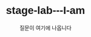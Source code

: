 # stage-lab---I-am
<!DOCTYPE html>
<html lang="ko">
<head>
  <meta charset="UTF-8">
  <title>성격 유형 테스트</title>
  <style>
    body { font-family: sans-serif; text-align: center; padding: 40px; }
    .question-box { margin-bottom: 20px; }
    .option-btn { display: block; margin: 10px auto; padding: 10px 20px; border: 1px solid #ccc; cursor: pointer; }
    #result { margin-top: 30px; font-size: 1.2em; font-weight: bold; }
  </style>
</head>
<body>

  <div id="quiz">
    <div id="question" class="question-box">질문이 여기에 나옵니다</div>
    <div id="options"></div>
  </div>
  <div id="result"></div>

  <script>
    const questions = [
      { q: "혼자 있는 게 편한가요?", options: ["예", "아니오"], score: ["I", "E"] },
      { q: "계획적인 걸 좋아하나요?", options: ["예", "아니오"], score: ["J", "P"] },
    ];

    let current = 0;
    let resultScore = {};

    function showQuestion() {
      const q = questions[current];
      document.getElementById("question").textContent = q.q;
      const optionsDiv = document.getElementById("options");
      optionsDiv.innerHTML = "";
      q.options.forEach((opt, i) => {
        const btn = document.createElement("button");
        btn.className = "option-btn";
        btn.textContent = opt;
        btn.onclick = () => {
          const key = q.score[i];
          resultScore[key] = (resultScore[key] || 0) + 1;
          current++;
          if (current < questions.length) {
            showQuestion();
          } else {
            showResult();
          }
        };
        optionsDiv.appendChild(btn);
      });
    }

    function showResult() {
      let result = Object.entries(resultScore)
        .sort((a, b) => b[1] - a[1])
        .map(e => e[0])
        .join("");
      document.getElementById("quiz").style.display = "none";
      document.getElementById("result").textContent = `당신의 유형: ${result}`;
    }

    showQuestion();
  </script>

</body>
</html>
